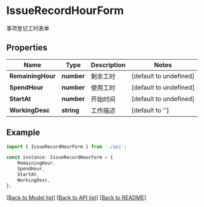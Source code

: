 # IssueRecordHourForm

事项登记工时表单

## Properties

Name | Type | Description | Notes
------------ | ------------- | ------------- | -------------
**RemainingHour** | **number** | 剩余工时 | [default to undefined]
**SpendHour** | **number** | 使用工时 | [default to undefined]
**StartAt** | **number** | 开始时间 | [default to undefined]
**WorkingDesc** | **string** | 工作描述 | [default to '']

## Example

```typescript
import { IssueRecordHourForm } from './api';

const instance: IssueRecordHourForm = {
    RemainingHour,
    SpendHour,
    StartAt,
    WorkingDesc,
};
```

[[Back to Model list]](../README.md#documentation-for-models) [[Back to API list]](../README.md#documentation-for-api-endpoints) [[Back to README]](../README.md)
